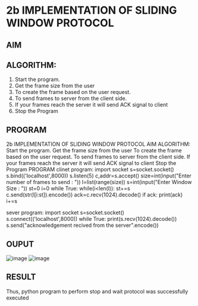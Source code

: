# 2b IMPLEMENTATION OF SLIDING WINDOW PROTOCOL
## AIM
## ALGORITHM:
1. Start the program.
2. Get the frame size from the user
3. To create the frame based on the user request.
4. To send frames to server from the client side.
5. If your frames reach the server it will send ACK signal to client
6. Stop the Program
## PROGRAM
2b IMPLEMENTATION OF SLIDING WINDOW PROTOCOL
AIM
ALGORITHM:
Start the program.
Get the frame size from the user
To create the frame based on the user request.
To send frames to server from the client side.
If your frames reach the server it will send ACK signal to client
Stop the Program
PROGRAM
clinet program:
import socket
s=socket.socket()
s.bind(('localhost',8000))
s.listen(5)
c,addr=s.accept()
size=int(input("Enter number of frames to send : "))
l=list(range(size))
s=int(input("Enter Window Size : "))
st=0
i=0
while True:
while(i<len(l)):
st+=s
c.send(str(l[i:st]).encode())
ack=c.recv(1024).decode()
if ack:
print(ack)
i+=s

sever program:
import socket
s=socket.socket()
s.connect(('localhost',8000))
while True:
print(s.recv(1024).decode())
s.send("acknowledgement recived from the server".encode())
## OUPUT
![image](https://github.com/indrajasukumar/2b_SLIDING_WINDOW_PROTOCOL/assets/145115195/fbe50399-1ead-4b27-afd8-472c3192d11c)
![image](https://github.com/indrajasukumar/2b_SLIDING_WINDOW_PROTOCOL/assets/145115195/9a8848ad-0587-4244-8cb7-1b02e34fb8a4)


## RESULT
Thus, python program to perform stop and wait protocol was successfully executed
